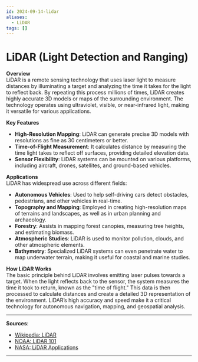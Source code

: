 ```yaml
---
id: 2024-09-14-lidar
aliases:
  - LiDAR
tags: []
---
```


# LiDAR (Light Detection and Ranging)

**Overview**  
LiDAR is a remote sensing technology that uses laser light to measure distances by illuminating a target and analyzing the time it takes for the light to reflect back. By repeating this process millions of times, LiDAR creates highly accurate 3D models or maps of the surrounding environment. The technology operates using ultraviolet, visible, or near-infrared light, making it versatile for various applications.

**Key Features**

- **High-Resolution Mapping**: LiDAR can generate precise 3D models with resolutions as fine as 30 centimeters or better.
- **Time-of-Flight Measurement**: It calculates distance by measuring the time light takes to reflect off surfaces, providing detailed elevation data.
- **Sensor Flexibility**: LiDAR systems can be mounted on various platforms, including aircraft, drones, satellites, and ground-based vehicles.

**Applications**  
LiDAR has widespread use across different fields:

- **Autonomous Vehicles**: Used to help self-driving cars detect obstacles, pedestrians, and other vehicles in real-time.
- **Topography and Mapping**: Employed in creating high-resolution maps of terrains and landscapes, as well as in urban planning and archaeology.
- **Forestry**: Assists in mapping forest canopies, measuring tree heights, and estimating biomass.
- **Atmospheric Studies**: LiDAR is used to monitor pollution, clouds, and other atmospheric elements.
- **Bathymetry**: Specialized LiDAR systems can even penetrate water to map underwater terrain, making it useful for coastal and marine studies.

**How LiDAR Works**  
The basic principle behind LiDAR involves emitting laser pulses towards a target. When the light reflects back to the sensor, the system measures the time it took to return, known as the "time of flight." This data is then processed to calculate distances and create a detailed 3D representation of the environment. LiDAR’s high accuracy and speed make it a critical technology for autonomous navigation, mapping, and geospatial analysis.

---

**Sources**:

- [Wikipedia: LiDAR](https://en.wikipedia.org/wiki/LiDAR)
- [NOAA: LiDAR 101](https://coast.noaa.gov/data/digitalcoast/pdf/lidar-101.pdf)
- [NASA: LiDAR Applications](https://appliedsciences.nasa.gov)

---
